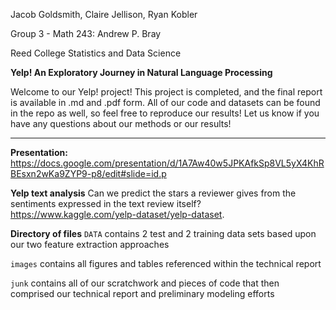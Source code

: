 Jacob Goldsmith, Claire Jellison, Ryan Kobler

Group 3 - Math 243: Andrew P. Bray

Reed College Statistics and Data Science

**Yelp! An Exploratory Journey in Natural Language Processing**

Welcome to our Yelp! project! This project is completed, and the final report is available in .md and .pdf form. All of our code and datasets can be found in the repo as well, so feel free to reproduce our results! Let us know if you have any questions about our methods or our results! 

* * *

**Presentation:** https://docs.google.com/presentation/d/1A7Aw40w5JPKAfkSp8VL5yX4KhRBEsxn2wKa9ZYP9-p8/edit#slide=id.p

**Yelp text analysis** Can we predict the stars a reviewer gives from the sentiments expressed in the text review itself? 
    <https://www.kaggle.com/yelp-dataset/yelp-dataset>.

**Directory of files**
`DATA` contains 2 test and 2 training data sets based upon our two feature extraction approaches

`images` contains all figures and tables referenced within the technical report

`junk` contains all of our scratchwork and pieces of code that then comprised our technical report and preliminary modeling efforts 
